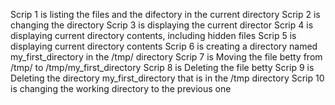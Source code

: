 Scrip 1 is listing the files and the difectory in the current directory
Scrip 2 is changing the directory 
Scrip 3 is displaying the current director
Scrip 4 is displaying current directory contents, including hidden files
Scrip 5 is displaying current directory contents
Scrip 6 is creating a directory named my_first_directory in the /tmp/ directory
Scrip 7 is Moving the file betty from /tmp/ to /tmp/my_first_directory
Scrip 8 is Deleting the file betty
Scrip 9 is Deleting the directory my_first_directory that is in the /tmp directory
Scrip 10 is changing the working directory to the previous one
